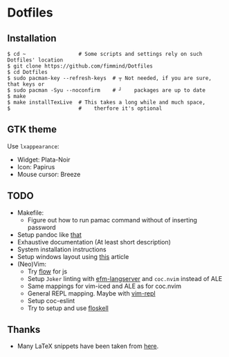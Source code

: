 # Dotfiles

## Installation
```shell
$ cd ~                 # Some scripts and settings rely on such Dotfiles' location
$ git clone https://github.com/fimmind/Dotfiles
$ cd Dotfiles
$ sudo pacman-key --refresh-keys  # ┬ Not needed, if you are sure, that keys or
$ sudo pacman -Syu --noconfirm    # ┘    packages are up to date
$ make
$ make installTexLive  # This takes a long while and much space,
$                      #    therfore it's optional
```

## GTK theme
Use `lxappearance`:
* Widget: Plata-Noir
* Icon: Papirus
* Mouse cursor: Breeze

## TODO
* Makefile:
  * Figure out how to run pamac command without of inserting password
* Setup pandoc like [that](https://learnbyexample.github.io/tutorial/ebook-generation/customizing-pandoc/)
* Exhaustive documentation (At least short description)
* System installation instructions
* Setup windows layout using [this](https://i3wm.org/docs/layout-saving.html) article
* (Neo)Vim:
  * Try [flow](https://github.com/neoclide/coc.nvim/wiki/Language-servers#flow)
    for js
  * Setup `Joker` linting with
    [efm-langserver](https://github.com/mattn/efm-langserver) and `coc.nvim`
    instead of ALE
  * Same mappings for vim-iced and ALE as for coc.nvim
  * General REPL mapping. Maybe with [vim-repl](https://github.com/sillybun/vim-repl)
  * Setup coc-eslint
  * Try to setup and use [floskell](https://github.com/ennocramer/floskell)

## Thanks
* Many LaTeX snippets have been taken from [here](https://github.com/gillescastel/latex-snippets).
